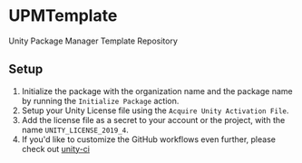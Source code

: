 # UPMTemplate

Unity Package Manager Template Repository

## Setup

1. Initialize the package with the organization name and the package name by running the `Initialize Package` action.
2. Setup your Unity License file using the `Acquire Unity Activation File`.
3. Add the license file as a secret to your account or the project, with the name `UNITY_LICENSE_2019_4`.
4. If you'd like to customize the GitHub workflows even further, please check out [unity-ci](https://unity-ci.com/docs)
